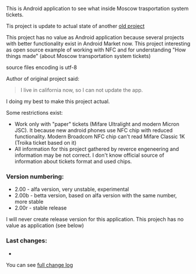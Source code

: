 This is Android application to see what inside Moscow trasportation system tickets.

Tis project is update to actual state of another [old project](https://github.com/ValleZ/Ticket-Info.git)

This project has no value as Android application because several projects with better functionality exist in Android Market now.
This project interesting as open source example of working with NFC and for understanding "How things made" (about Moscow transportation system tickets)

source files encoding is utf-8

Author of original project said:
> I live in california now, so I can not update the app.

I doing my best to make this project actual.

Some restrictions exist:

* Work only with "paper" tickets (Mifare Ultralight and modern Micron JSC). It because new android phones use NFC chip with reduced functionality. Modern Broadcom NFC chip can't read Mifare Classic 1K (Troika ticket based on it)
* All information for this project gathered by reverce engeneering and information may be not correct. I don't know official source of information about tickets format and used chips. 

### Version numbering:

* 2.00  - alfa version, very unstable, experimental
* 2.00b - betta version, based on alfa version with the same number, more stable
* 2.00r - stable release

I will never create release version for this application. This projech has no value as application (see below)

### Last changes:

- 

You can see [full change log](CHANHELOG.md)


